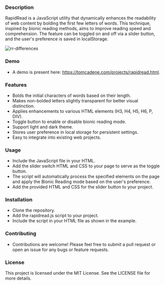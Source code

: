### Description
RapidRead is a JavaScript utility that dynamically enhances the readability of web content by bolding the first few letters of words. This technique, inspired by bionic reading methods, aims to improve reading speed and comprehension. The feature can be toggled on and off via a slider button, and the user's preference is saved in localStorage.

![rr-differences](https://github.com/tomcadene/rapidread/assets/165381734/a841affd-7a74-42ea-8476-107d365bf9a6)

### Demo
- A demo is present here: https://tomcadene.com/projects/rapidread.html.

### Features
- Bolds the initial characters of words based on their length.
- Makes non-bolded letters slightly transparent for better visual distinction.
- Applies enhancements to various HTML elements (H3, H4, H5, H6, P, DIV).
- Toggle button to enable or disable bionic reading mode.
- Support light and dark theme.
- Stores user preference in local storage for persistent settings.
- Easy to integrate into existing web projects.

### Usage
- Include the JavaScript file in your HTML.
- Add the slider switch HTML and CSS to your page to serve as the toggle button.
- The script will automatically process the specified elements on the page and apply the Bionic Reading mode based on the user's preference.
- Add the provided HTML and CSS for the slider button to your project.

### Installation
- Clone the repository.
- Add the rapidread.js script to your project.
- Include the script in your HTML file as shown in the example.

### Contributing
- Contributions are welcome! Please feel free to submit a pull request or open an issue for any bugs or feature requests.

### License
This project is licensed under the MIT License. See the LICENSE file for more details.
